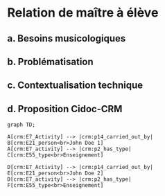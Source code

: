 # Relation de maître à élève

## a. Besoins musicologiques

## b. Problématisation

## c. Contextualisation technique

## d. Proposition Cidoc-CRM


```mermaid
graph TD;

A[crm:E7_Activity] --> |crm:p14_carried_out_by| B[crm:E21_person<br>John Doe 1]
A[crm:E7_activity] --> |crm:p2_has_type| C[crm:E55_type<br>Enseignement]

D[crm:E7_Activity] --> |crm:p14_carried_out_by| E[crm:E21_person<br>John Doe 2]
D[crm:E7_activity] --> |crm:p2_has_type| F[crm:E55_type<br>Enseignement]



```



